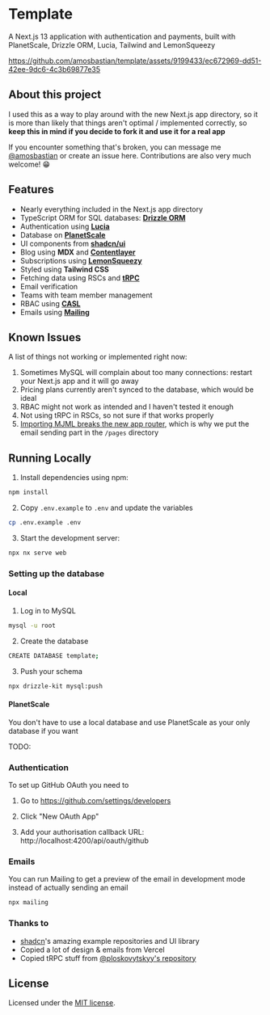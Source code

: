 # Template

A Next.js 13 application with authentication and payments, built with PlanetScale, Drizzle ORM, Lucia, Tailwind and LemonSqueezy

https://github.com/amosbastian/template/assets/9199433/ec672969-dd51-42ee-9dc6-4c3b69877e35

## About this project

I used this as a way to play around with the new Next.js app directory, so it is more than likely that things aren't optimal / implemented correctly, so **keep this in mind if you decide to fork it and use it for a real app**

If you encounter something that's broken, you can message me [@amosbastian](https://twitter.com/amosbastian) or create an issue here. Contributions are also very much welcome! 😁

## Features

- Nearly everything included in the Next.js app directory
- TypeScript ORM for SQL databases: [**Drizzle ORM**](https://github.com/drizzle-team/drizzle-orm)
- Authentication using [**Lucia**](https://github.com/pilcrowOnPaper/lucia)
- Database on [**PlanetScale**](https://planetscale.com/)
- UI components from [**shadcn/ui**](https://github.com/shadcn/ui)
- Blog using **MDX** and [**Contentlayer**](https://github.com/contentlayerdev/contentlayer)
- Subscriptions using [**LemonSqueezy**](https://www.lemonsqueezy.com/)
- Styled using **Tailwind CSS**
- Fetching data using RSCs and [**tRPC**](https://github.com/trpc/trpc)
- Email verification
- Teams with team member management
- RBAC using [**CASL**](https://github.com/stalniy/casl)
- Emails using [**Mailing**](https://github.com/sofn-xyz/mailing)

## Known Issues

A list of things not working or implemented right now:

1. Sometimes MySQL will complain about too many connections: restart your Next.js app and it will go away
2. Pricing plans currently aren't synced to the database, which would be ideal
3. RBAC might not work as intended and I haven't tested it enough
4. Not using tRPC in RSCs, so not sure if that works properly
5. [Importing MJML breaks the new app router](https://github.com/vercel/next.js/issues/50042), which is why we put the email sending part in the `/pages` directory

## Running Locally

1. Install dependencies using npm:

```sh
npm install
```

2. Copy `.env.example` to `.env` and update the variables

```sh
cp .env.example .env
```

3. Start the development server:

```sh
npx nx serve web
```

### Setting up the database

#### Local

1. Log in to MySQL

```bash
mysql -u root
```

2. Create the database

```bash
CREATE DATABASE template;
```

3. Push your schema

```bash
npx drizzle-kit mysql:push
```

#### PlanetScale

You don't have to use a local database and use PlanetScale as your only database if you want

TODO:

### Authentication

To set up GitHub OAuth you need to

1. Go to https://github.com/settings/developers

2. Click "New OAuth App"

3. Add your authorisation callback URL: http://localhost:4200/api/oauth/github

### Emails

You can run Mailing to get a preview of the email in development mode instead of actually sending an email

```bash
npx mailing
```

### Thanks to

- [shadcn](https:twitter.com/shadcn)'s amazing example repositories and UI library
- Copied a lot of design & emails from Vercel
- Copied tRPC stuff from [@ploskovytskyy's repository](https://github.com/ploskovytskyy/next-app-router-trpc-drizzle-planetscale-edge)

## License

Licensed under the [MIT license](https://github.com/amosbastian/template/blob/main/LICENSE.md).

